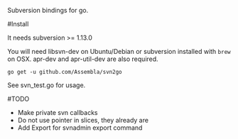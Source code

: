 Subversion bindings for go.

#Install

It needs subversion >= 1.13.0

You will need libsvn-dev on Ubuntu/Debian or subversion installed with `brew` on OSX. apr-dev and apr-util-dev are also required.

    go get -u github.com/Assembla/svn2go

See svn_test.go for usage.

#TODO

* Make private svn callbacks
* Do not use pointer in slices, they already are
* Add Export for svnadmin export command
